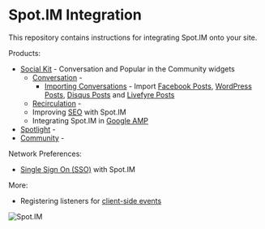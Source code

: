 # Spot.IM Integration

This repository contains instructions for integrating Spot.IM onto your site.

Products: 
* [Social Kit](social-kit/README.md) - Conversation and Popular in the Community widgets
    * [Conversation]() - 
        * [Importing Conversations]() - Import [Facebook Posts](import-posts/facebook-import/README.md), [WordPress Posts](import-posts/wordpress-import/README.md), [Disqus Posts](import-posts/livefyre-import/README.md) and [Livefyre Posts](import-posts/disqus-import/README.md)
    * [Recirculation]() - 
    * Improving [SEO](seo/README.md) with Spot.IM
    * Integrating Spot.IM in [Google AMP](google-amp/README.md)
* [Spotlight]() - 
* [Community]() -

Network Preferences:
* [Single Sign On (SSO)](api/single-sign-on/README.md) with Spot.IM

More: 
* Registering listeners for [client-side events](api/js-events/README.md)


![Spot.IM](banner.png)